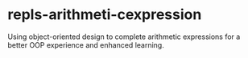 # repls-arithmeti-cexpression
Using object-oriented design to complete arithmetic expressions for a better OOP experience and enhanced learning.
